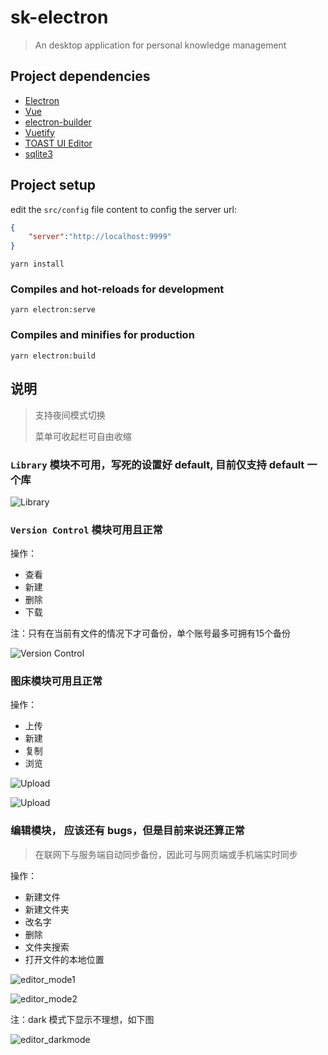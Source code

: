 # sk-electron

> An desktop application for personal knowledge management

## Project dependencies

- [Electron](https://www.electronjs.org/)
- [Vue](https://cn.vuejs.org/)
- [electron-builder](https://github.com/nklayman/vue-cli-plugin-electron-builder)
- [Vuetify](https://vuetifyjs.com/zh-Hans/)
- [TOAST UI Editor](https://github.com/nhn/tui.editor)
- [sqlite3](https://www.npmjs.com/package/sqlite3)

## Project setup

edit the `src/config` file content to config the server url:

```json
{
    "server":"http://localhost:9999"
}
```

```script
yarn install
```

### Compiles and hot-reloads for development

```script
yarn electron:serve
```

### Compiles and minifies for production

```script
yarn electron:build
```

## 说明

> 支持夜间模式切换
> 
> 菜单可收起栏可自由收缩

### `Library` 模块不可用，写死的设置好 default, 目前仅支持 default 一个库

![Library](https://github.com/TheProudSoul/sk-electron/blob/master/snapshot/library.png)

### `Version Control` 模块可用且正常

操作：

- 查看
- 新建
- 删除
- 下载

注：只有在当前有文件的情况下才可备份，单个账号最多可拥有15个备份

![Version Control](https://github.com/TheProudSoul/sk-electron/blob/master/snapshot/vc_1.png)

### 图床模块可用且正常

操作：

- 上传
- 新建
- 复制
- 浏览

![Upload](https://github.com/TheProudSoul/sk-electron/blob/master/snapshot/image_1.png)

![Upload](https://github.com/TheProudSoul/sk-electron/blob/master/snapshot/image_2_2.png)

### 编辑模块， 应该还有 bugs，但是目前来说还算正常

> 在联网下与服务端自动同步备份，因此可与网页端或手机端实时同步

操作：

- 新建文件
- 新建文件夹
- 改名字
- 删除
- 文件夹搜索
- 打开文件的本地位置

![editor_mode1](https://github.com/TheProudSoul/sk-electron/blob/master/snapshot/e_1.png)

![editor_mode2](https://github.com/TheProudSoul/sk-electron/blob/master/snapshot/e_2.png)

注：dark 模式下显示不理想，如下图

![editor_darkmode](https://github.com/TheProudSoul/sk-electron/blob/master/snapshot/e_3.png)
